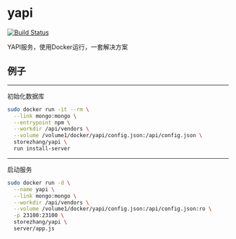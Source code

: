 # yapi
[![Build Status](https://cloud.drone.io/api/badges/storezhang/docker-yapi/status.svg)](https://cloud.drone.io/storezhang/docker-yapi)

YAPI服务，使用Docker运行，一套解决方案

## 例子
-----------------------
初始化数据库
```bash
sudo docker run -it --rm \
  --link mongo:mongo \
  --entrypoint npm \
  --workdir /api/vendors \
  --volume /volume1/docker/yapi/config.json:/api/config.json \
  storezhang/yapi \
  run install-server
```
---------------------
启动服务
```bash
sudo docker run -d \
  --name yapi \
  --link mongo:mongo \
  --workdir /api/vendors \
  --volume /volume1/docker/yapi/config.json:/api/config.json:ro \
  -p 23100:23100 \
  storezhang/yapi \
  server/app.js
```